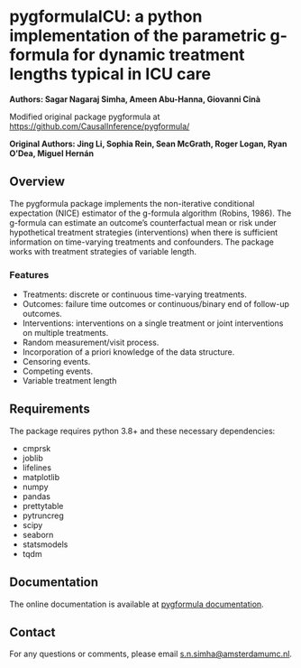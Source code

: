 # pygformulaICU: a python implementation of the parametric g-formula for dynamic treatment lengths typical in ICU care

**Authors: Sagar Nagaraj Simha, Ameen Abu-Hanna, Giovanni Cinà**

Modified original package pygformula at https://github.com/CausalInference/pygformula/

**Original Authors: Jing Li, Sophia Rein, Sean McGrath, Roger Logan, Ryan O’Dea, Miguel Hernán**


## Overview
The pygformula package implements the non-iterative conditional expectation (NICE) estimator of the g-formula algorithm
(Robins, 1986). The g-formula can estimate an outcome’s counterfactual mean or risk under hypothetical treatment strategies
(interventions) when there is sufficient information on time-varying treatments and confounders. The package works with 
treatment strategies of variable length.


### Features

* Treatments: discrete or continuous time-varying treatments.
* Outcomes: failure time outcomes or continuous/binary end of follow-up outcomes.
* Interventions: interventions on a single treatment or joint interventions on multiple treatments.
* Random measurement/visit process.
* Incorporation of a priori knowledge of the data structure.
* Censoring events.
* Competing events.
* Variable treatment length


## Requirements

The package requires python 3.8+ and these necessary dependencies:

- cmprsk
- joblib
- lifelines
- matplotlib
- numpy
- pandas
- prettytable
- pytruncreg
- scipy
- seaborn
- statsmodels
- tqdm


## Documentation

The online documentation is available at [pygformula documentation](https://pygformula.readthedocs.io).

## Contact

For any questions or comments, please email s.n.simha@amsterdamumc.nl.
